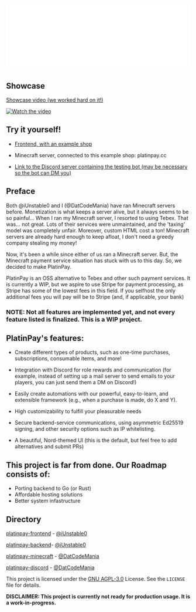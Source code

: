 <p align="center">
  <img src="https://github.com/PlatinPay/.github/blob/main/horizontal-logo-text-transparent.png?raw=true" alt="PlatinPay's Logo"/>
</p>

## Showcase
[Showcase video (we worked hard on it!)](../platinpay-showcase.mp4)

[![Watch the video](https://github.com/user-attachments/assets/89858d85-fedd-4942-8d83-6085cea981c9)](https://github.com/user-attachments/assets/89858d85-fedd-4942-8d83-6085cea981c9)

## Try it yourself!
- [Frontend, with an example shop](https://platinpay.cc/store/main)

- Minecraft server, connected to this example shop: platinpay.cc

- [Link to the Discord server containing the testing bot (may be necessary so the bot can DM you)](https://discord.gg/javgnZTmGs)

## Preface

Both @iUnstable0 and I (@DatCodeMania) have ran Minecraft servers before. Monetization is what keeps a server alive, but
it always seems to be so painful... When I ran my Minecraft server, I resorted to using Tebex. That was... not great.
Lots of their services were unmaintained, and the 'taxing' model was completely unfair. Moreover, custom HTML cost a
ton! Minecraft servers are already hard enough to keep afloat, I don't need a greedy company stealing my money!

Now, it's been a while since either of us ran a Minecraft server. But, the Minecraft payment service situation has stuck
with us to this day. So, we decided to make PlatinPay.

PlatinPay is an OSS alternative to Tebex and other such payment services. It is currently a WIP, but we aspire to use
Stripe for payment processing, as Stripe has some of the lowest fees in this field. If you selfhost the only additional
fees you will pay will be to Stripe (and, if applicable, your bank)

### NOTE: Not all features are implemented yet, and not every feature listed is finalized. This is a WIP project.

## PlatinPay's features:

- Create different types of products, such as one-time purchases, subscriptions, consumable items, and more!
- Integration with Discord for role rewards and communication  (for example, instead of setting up a mail server to send emails to your players, you can just send them a DM on Discord!)
- Easily create automations with our powerful, easy-to-learn, and extensible framework (e.g., when a purchase is made,
  do X and Y).

- High customizability to fulfill your pleasurable needs
- Secure backend-service communications, using asymmetric Ed25519 signing, and other security options such as IP whitelisting.
- A beautiful, Nord-themed UI (this is the default, but feel free to add alternatives and submit PRs)

## This project is far from done. Our Roadmap consists of:

- Porting backend to Go (or Rust)
- Affordable hosting solutions
- Better system infastructure

## Directory
[platinpay-frontend](https://github.com/PlatinPay/platinpay-frontend) - [@iUnstable0](https://github.com/iUnstable0)

[platinpay-backend](https://github.com/PlatinPay/platinpay-backend)- [@iUnstable0](https://github.com/iUnstable0)

[platinpay-minecraft](https://github.com/PlatinPay/platinpay-minecraft) - [@DatCodeMania](https://github.com/DatCodeMania)

[platinpay-discord](https://github.com/PlatinPay/platinpay-discord) - [@DatCodeMania](https://github.com/DatCodeMania)

This project is licensed under the [GNU AGPL-3.0](../LICENSE) License. See the `LICENSE` file for details.

**DISCLAIMER: This project is currently not ready for production usage. It is a work-in-progress.**
